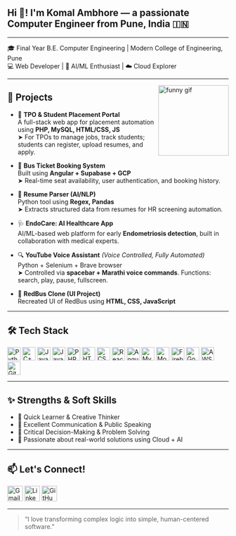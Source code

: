 <h2 align="left">Hi 👋! I'm Komal Ambhore — a passionate Computer Engineer from Pune, India 🇮🇳</h2>

---

🎓 Final Year B.E. Computer Engineering | Modern College of Engineering, Pune  
💻 Web Developer | 🤖 AI/ML Enthusiast | ☁️ Cloud Explorer  


---

<img align="right" height="160" src="https://i.imgflip.com/65efzo.gif" alt="funny gif" />

## 💼 Projects

- 📂 **TPO & Student Placement Portal**  
  A full-stack web app for placement automation using **PHP, MySQL, HTML/CSS, JS**  
  ➤ For TPOs to manage jobs, track students; students can register, upload resumes, and apply.

- 🚌 **Bus Ticket Booking System**  
  Built using **Angular + Supabase + GCP**  
  ➤ Real-time seat availability, user authentication, and booking history.

- 📄 **Resume Parser (AI/NLP)**  
  Python tool using **Regex, Pandas**  
  ➤ Extracts structured data from resumes for HR screening automation.

- 🩺 **EndoCare: AI Healthcare App**  
  AI/ML-based web platform for early **Endometriosis detection**, built in collaboration with medical experts.

- 🔍 **YouTube Voice Assistant** *(Voice Controlled, Fully Automated)*  
  Python + Selenium + Brave browser  
  ➤ Controlled via **spacebar + Marathi voice commands**. Functions: search, play, pause, fullscreen.

- 🚌 **RedBus Clone (UI Project)**  
  Recreated UI of RedBus using **HTML, CSS, JavaScript**

---

## 🛠️ Tech Stack

<div align="left">
  <img src="https://cdn.jsdelivr.net/gh/devicons/devicon/icons/python/python-original.svg" height="30" alt="Python" />
  <img src="https://cdn.jsdelivr.net/gh/devicons/devicon/icons/cplusplus/cplusplus-original.svg" height="30" alt="C++" />
  <img src="https://cdn.jsdelivr.net/gh/devicons/devicon/icons/java/java-original.svg" height="30" alt="Java" />
  <img src="https://cdn.jsdelivr.net/gh/devicons/devicon/icons/javascript/javascript-original.svg" height="30" alt="JavaScript" />
  <img src="https://cdn.jsdelivr.net/gh/devicons/devicon/icons/php/php-original.svg" height="30" alt="PHP" />
  <img src="https://cdn.jsdelivr.net/gh/devicons/devicon/icons/html5/html5-original.svg" height="30" alt="HTML" />
  <img src="https://cdn.jsdelivr.net/gh/devicons/devicon/icons/css3/css3-original.svg" height="30" alt="CSS" />
  <img src="https://cdn.jsdelivr.net/gh/devicons/devicon/icons/react/react-original.svg" height="30" alt="React.js" />
  <img src="https://cdn.jsdelivr.net/gh/devicons/devicon/icons/angularjs/angularjs-original.svg" height="30" alt="Angular" />
  <img src="https://cdn.jsdelivr.net/gh/devicons/devicon/icons/mysql/mysql-original.svg" height="30" alt="MySQL" />
  <img src="https://cdn.jsdelivr.net/gh/devicons/devicon/icons/mongodb/mongodb-original.svg" height="30" alt="MongoDB" />
  <img src="https://cdn.jsdelivr.net/gh/devicons/devicon/icons/firebase/firebase-plain.svg" height="30" alt="Firebase" />
  <img src="https://cdn.jsdelivr.net/gh/devicons/devicon/icons/googlecloud/googlecloud-original.svg" height="30" alt="Google Cloud" />
  <img src="https://cdn.jsdelivr.net/gh/devicons/devicon/icons/amazonwebservices/amazonwebservices-original.svg" height="30" alt="AWS" />
  <img src="https://cdn.jsdelivr.net/gh/devicons/devicon/icons/git/git-original.svg" height="30" alt="Git" />
</div>

---

## ✨ Strengths & Soft Skills

- 🧠 Quick Learner & Creative Thinker  
- 💬 Excellent Communication & Public Speaking  
- 🎯 Critical Decision-Making & Problem Solving  
- 🧪 Passionate about real-world solutions using Cloud + AI

---

## 📫 Let's Connect!

<div align="left">
  <a href="mailto:komalambhore17@example.com"><img src="https://img.shields.io/static/v1?message=Gmail&logo=gmail&label=&color=D14836&logoColor=white&labelColor=&style=for-the-badge" height="35" alt="Gmail" /></a>
  <a href="https://www.linkedin.com/in/komal-ambhore/"><img src="https://img.shields.io/static/v1?message=LinkedIn&logo=linkedin&label=&color=0077B5&logoColor=white&labelColor=&style=for-the-badge" height="35" alt="LinkedIn" /></a>
  <a href="https://github.com/ambhorekomal"><img src="https://img.shields.io/static/v1?message=GitHub&logo=github&label=&color=000000&logoColor=white&labelColor=&style=for-the-badge" height="35" alt="GitHub" /></a>
</div>

---

> “I love transforming complex logic into simple, human-centered software.”

